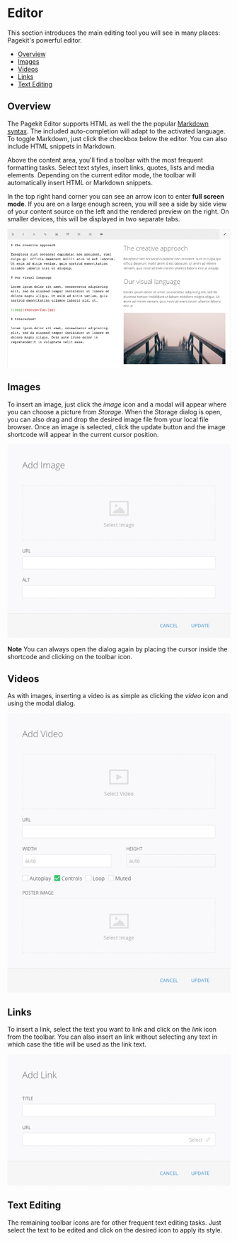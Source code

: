 # Editor

<p class="uk-article-lead">This section introduces the main editing tool you will see in many places: Pagekit's powerful editor.</p>

<ul class="uk-list">
    <li><a href="#overview">Overview</a></li>
    <li><a href="#images">Images</a></li>
    <li><a href="#videos">Videos</a></li>
    <li><a href="#links">Links</a></li>
    <li><a href="#text-editing">Text Editing</a></li>
</ul>

## Overview

The Pagekit Editor supports HTML as well the the popular [Markdown syntax](http://daringfireball.net/projects/markdown/syntax). The included auto-completion will adapt to the activated language. To toggle Markdown, just click the checkbox below the editor. You can also include HTML snippets in Markdown. 

Above the content area, you'll find a toolbar with the most frequent formatting tasks. Select text styles, insert links, quotes, lists and media elements. Depending on the current editor mode, the toolbar will automatically insert HTML or Markdown snippets.

In the top right hand corner you can see an arrow icon to enter **full screen mode**. If you are on a large enough screen, you will see a side by side view of your content source on the left and the rendered preview on the right. On smaller devices, this will be displayed in two separate tabs.

![Markdown editor](assets/editor.png)

## Images
To insert an image, just click the _image_ icon and a modal will appear where you can choose a picture from _Storage_. When the Storage dialog is open, you can also drag and drop the desired image file from your local file browser. Once an image is selected, click the update button and the image shortcode will appear in the current cursor position.

![Insert an image](assets/editor-image.png)

**Note** You can always open the dialog again by placing the cursor inside the shortcode and clicking on the toolbar icon.

## Videos
As with images, inserting a video is as simple as clicking the _video_ icon and using the modal dialog.

![Adding a video](assets/editor-video.png)

## Links
To insert a link, select the text you want to link and click on the _link_ icon from the toolbar. You can also insert an link without selecting any text in which case the title will be used as the link text.

![Adding a link](assets/editor-link.png)

## Text Editing
The remaining toolbar icons are for other frequent text editing tasks. Just select the text to be edited and click on the desired icon to apply its style.
